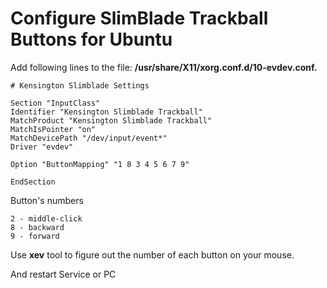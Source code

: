 # Configure SlimBlade Trackball Buttons for Ubuntu

Add following lines to the file: **/usr/share/X11/xorg.conf.d/10-evdev.conf.**

```
# Kensington Slimblade Settings

Section "InputClass"
Identifier "Kensington Slimblade Trackball"
MatchProduct "Kensington Slimblade Trackball"
MatchIsPointer "on"
MatchDevicePath "/dev/input/event*"
Driver "evdev"

Option "ButtonMapping" "1 8 3 4 5 6 7 9"

EndSection
```

Button's numbers
```
2 - middle-click
8 - backward
9 - forward 
```
Use **xev** tool to figure out the number of each button on your mouse.

And restart Service or PC
